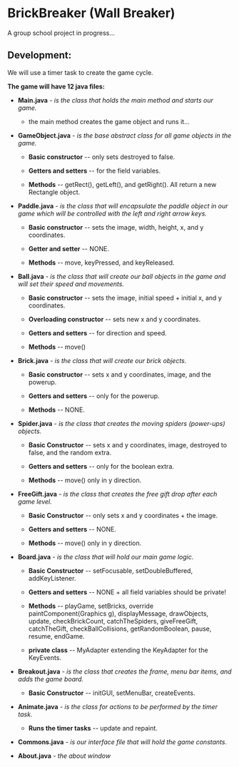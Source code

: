 # BrickBreaker (Wall Breaker)

A group school project in progress...

## Development:

We will use a timer task to create the game cycle.

**The game will have 12 java files:**

- **Main.java** - *is the class that holds the main method and starts our game.*

    -  the main method creates the game object and runs it...

- **GameObject.java** - *is the base abstract class for all game objects in the game.*

    -  **Basic constructor** -- only sets destroyed to false.
    
    -  **Getters and setters** -- for the field variables.
    
    -  **Methods** -- getRect(), getLeft(), and getRight(). All return a new Rectangle object.

- **Paddle.java** - *is the class that will encapsulate the paddle object in our game which will be controlled with the left and right arrow keys.*

    -  **Basic constructor** -- sets the image, width, height, x, and y coordinates.
    
    -  **Getter and setter** -- NONE.
    
    -  **Methods** -- move, keyPressed, and keyReleased.

- **Ball.java** - *is the class that will create our ball objects in the game and will set their speed and movements.*

    -  **Basic constructor** -- sets the image, initial speed + initial x, and y coordinates.
    
    -  **Overloading constructor** -- sets new x and y coordinates.
    
    -  **Getters and setters** -- for direction and speed.
    
    -  **Methods** -- move()

- **Brick.java** - *is the class that will create our brick objects.*

    -  **Basic constructor** -- sets x and y coordinates, image, and the powerup.
    
    -  **Getters and setters** -- only for the powerup.
    
    -  **Methods** -- NONE.

- **Spider.java** - *is the class that creates the moving spiders (power-ups) objects.*

    -  **Basic Constructor** -- sets x and y coordinates, image, destroyed to false, and the random extra.
    
    -  **Getters and setters** -- only for the boolean extra.
    
    -  **Methods** -- move() only in y direction.

- **FreeGift.java** - *is the class that creates the free gift drop after each game level.*

    -  **Basic Constructor** -- only sets x and y coordinates + the image.
    
    -  **Getters and setters** -- NONE.
    
    -  **Methods** -- move() only in y direction.

- **Board.java** - *is the class that will hold our main game logic.*

    -  **Basic Constructor** -- setFocusable, setDoubleBuffered, addKeyListener.
    
    -  **Getters and setters** -- NONE + all field variables should be private!
    
    -  **Methods** -- playGame, setBricks, override paintComponent(Graphics g), displayMessage, drawObjects, update, checkBrickCount, catchTheSpiders, giveFreeGift, catchTheGift, checkBallCollisions, getRandomBoolean, pause, resume, endGame.
    
    -  **private class** -- MyAdapter extending the KeyAdapter for the KeyEvents.

- **Breakout.java** - *is the class that creates the frame, menu bar items, and adds the game board.*

    -  **Basic Constructor** -- initGUI, setMenuBar, createEvents.

- **Animate.java** - *is the class for actions to be performed by the timer task.*

    -  **Runs the timer tasks** -- update and repaint.

- **Commons.java** - *is our interface file that will hold the game constants.*

- **About.java** - *the about window*